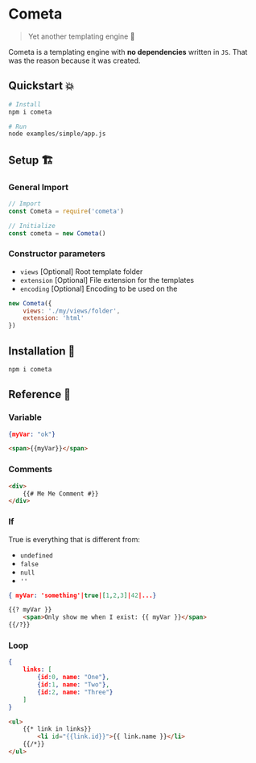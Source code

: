 # Cometa

> Yet another templating engine 📠

Cometa is a templating engine with **no dependencies** written in `JS`. That was the reason because it was created.

## Quickstart 💥

```bash
# Install
npm i cometa

# Run
node examples/simple/app.js
```

## Setup 🏗

### General Import

```javascript
// Import
const Cometa = require('cometa')

// Initialize
const cometa = new Cometa()
```

### Constructor parameters

- `views` [Optional] Root template folder
- `extension` [Optional] File extension for the templates
- `encoding` [Optional] Encoding to be used on the

```javascript
new Cometa({
	views: './my/views/folder',
	extension: 'html'
})
```

## Installation 🚂

```bash
npm i cometa
```

## Reference 📒

### Variable

```json
{myVar: "ok"}
```

```html
<span>{{myVar}}</span>
```

### Comments

```html
<div>
	{{# Me Me Comment #}}
</div>
```

### If

True is everything that is different from:

- `undefined`
- `false`
- `null`
- `''`

```json
{ myVar: 'something'|true|[1,2,3]|42|...}
```

```html
{{? myVar }}
	<span>Only show me when I exist: {{ myVar }}</span>
{{/?}}
```

### Loop

```json
{
	links: [
		{id:0, name: "One"},
		{id:1, name: "Two"},
		{id:2, name: "Three"}
	]
}
```

```html
<ul>
	{{* link in links}}
		<li id="{{link.id}}">{{ link.name }}</li>
	{{/*}}
</ul>
```